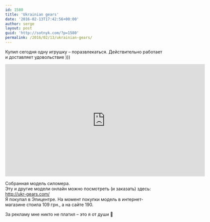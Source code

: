 ```yaml
---
id: 1580
title: 'Ukrainian gears'
date: '2016-02-13T17:42:56+00:00'
author: serge
layout: post
guid: 'http://sotnyk.com/?p=1580'
permalink: /2016/02/13/ukrainian-gears/
---
```


Купил сегодня одну игрушку – поразвлекаться. Действительно работает и доставляет удовольствие )))

<iframe allowfullscreen="" frameborder="0" height="360" loading="lazy" src="https://www.youtube.com/embed/YfAC9v3GfxI" width="640"></iframe>

Собранная модель силомера.  
Эту и другие модели онлайн можно посмотреть (и заказать) здесь: http://ukr-gears.com/  
Я покупал в Эпицентре. На момент покупки модель в интернет-магазине стоила 109 грн., а на сайте 190.

За рекламу мне никто не платил – это я от души 🙂